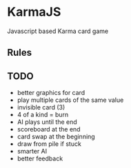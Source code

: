 # KarmaJS
Javascript based Karma card game

## Rules

## TODO
  * better graphics for card
  * play multiple cards of the same value
  * invisible card (3)
  * 4 of a kind = burn
  * AI plays until the end
  * scoreboard at the end
  * card swap at the beginning
  * draw from pile if stuck
  * smarter AI
  * better feedback
